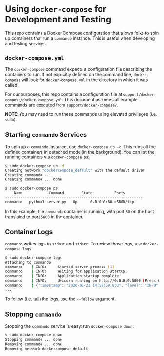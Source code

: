 # Using `docker-compose` for Development and Testing

This repo contains a Docker Compose configuration that allows folks to spin up
containers that run a `commando` instance. This is useful when developing
and testing services.

## `docker-compose.yml`

The `docker-compose` command expects a configuration file describing the
containers to run. If not explicitly defined on the command line,
`docker-compose` will look for `docker-compose.yml` in the directory in which it
was called.

For our purposes, this repo contains a configuration file at
`support/docker-compose/docker-compose.yml`. This document assumes all example
commands are executed from `support/docker-compose/`.

**NOTE**: You may need to run these commands using elevated privileges (i.e.
`sudo`).

## Starting `commando` Services

To spin up a `commando` instance, use `docker-compose up -d`. This runs all
the defined containers in detached mode (in the background). You can list the
running containers via `docker-compose ps`:

```bash
$ sudo docker-compose up -d
Creating network "dockercompose_default" with the default driver
Creating commando ...
Creating commando ... done

$ sudo docker-compose ps
    Name            Command        State          Ports
---------------------------------------------------------------
commando   python3 server.py   Up      0.0.0.0:80->5000/tcp
```

In this example, the `commando` container is running, with port `80` on the
host translated to port `5000` in the container.

## Container Logs

`commando` writes logs to `stdout` and `stderr`. To review those logs,
use `docker-compose logs`:

```bash
$ sudo docker-compose logs
Attaching to commando
commando    | INFO:     Started server process [1]
commando    | INFO:     Waiting for application startup.
commando    | INFO:     Application startup complete.
commando    | INFO:     Uvicorn running on http://0.0.0.0:5000 (Press CTRL+C to quit)
commando    | {"timestamp": "2020-05-21 14:55:59,833", "level": "INFO", "client_ip": "172.31.22.125", "fqdn": "033e9cf9eb91", "headers": "{"host": "172.31.15.104", "connection": "close", "user-agent": "ELB-HealthChecker/2.0", "accept-encoding": "gzip, compressed"}", "http_version": "1.1", "method": "GET", "path": "/", "query_string": "", "server": "('172.21.0.2', 5000)", "status_code": "200"}
...
```

To follow (i.e. tail) the logs, use the `--follow` argument.

## Stopping `commando`

Stopping the `commando` service is easy: run `docker-compose down`:

```bash
$ sudo docker-compose down
Stopping commando ... done
Removing commando ... done
Removing network dockercompose_default
```
